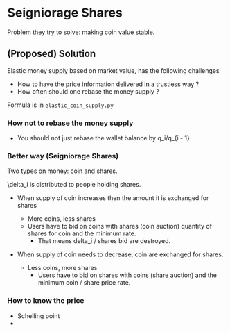 # Seigniorage Shares

Problem they try to solve: making coin value stable.


## (Proposed) Solution
Elastic money supply based on market value, has the following challenges
- How to have the price information delivered in a trustless way ?
- How often should one rebase the money supply ? 

Formula is in `elastic_coin_supply.py`



### How not to rebase the money supply
- You should not just rebase the wallet balance by q_i/q_{i - 1}

### Better way (Seigniorage Shares)
Two types on money: coin and shares.

\delta_i is distributed to people holding shares.
- When supply of coin increases then the amount it is exchanged for shares
  - More coins, less shares
  - Users have to bid on coins with shares (coin auction) quantity of shares for coin and the minimum rate.
    - That means delta_i / shares bid are destroyed.

- When supply of coin needs to decrease, coin are exchanged for shares.
  - Less coins, more shares
    - Users have to bid on shares with coins (share auction) and the minimum coin / share price rate.

### How to know the price
- Schelling point
- 